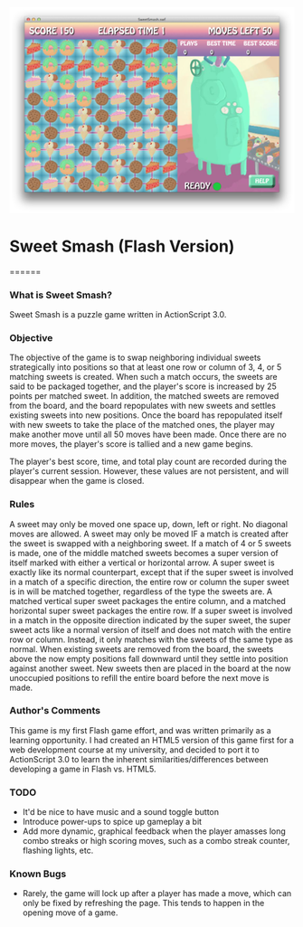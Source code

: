 ![Screenshot](https://github.com/MFarmer/SweetSmash-Flash/blob/master/Screenshot/sample1.png)
<h1>Sweet Smash (Flash Version)</h1>
======

<h3>What is Sweet Smash?</h3>

Sweet Smash is a puzzle game written in ActionScript 3.0.

<h3>Objective</h3>
The objective of the game is to swap neighboring individual sweets strategically into positions so that at least one row or column of 3, 4, or 5 matching sweets is created. When such a match occurs, the sweets are said to be packaged together, and the player's score is increased by 25 points per matched sweet. In addition, the matched sweets are removed from the board, and the board repopulates with new sweets and settles existing sweets into new positions. Once the board has repopulated itself with new sweets to take the place of the matched ones, the player may make another move until all 50 moves have been made. Once there are no more moves, the player's score is tallied and a new game begins.

The player's best score, time, and total play count are recorded during the player's current session. However, these values are not persistent, and will disappear when the game is closed.

<h3>Rules</h3>

A sweet may only be moved one space up, down, left or right. No diagonal moves are allowed. A sweet may only be moved IF a match is created after the sweet is swapped with a neighboring sweet. If a match of 4 or 5 sweets is made, one of the middle matched sweets becomes a super version of itself marked with either a vertical or horizontal arrow. A super sweet is exactly like its normal counterpart, except that if the super sweet is involved in a match of a specific direction, the entire row or column the super sweet is in will be matched together, regardless of the type the sweets are. A matched vertical super sweet packages the entire column, and a matched horizontal super sweet packages the entire row. If a super sweet is involved in a match in the opposite direction indicated by the super sweet, the super sweet acts like a normal version of itself and does not match with the entire row or column. Instead, it only matches with the sweets of the same type as normal. When existing sweets are removed from the board, the sweets above the now empty positions fall downward until they settle into position against another sweet. New sweets then are placed in the board at the now unoccupied positions to refill the entire board before the next move is made.

<h3>Author's Comments</h3>

This game is my first Flash game effort, and was written primarily as a learning opportunity. I had created an HTML5 version of this game first for a web development course at my university, and decided to port it to ActionScript 3.0 to learn the inherent similarities/differences between developing a game in Flash vs. HTML5.

<h3>TODO</h3>
<ul>
	<li>It'd be nice to have music and a sound toggle button</li>
	<li>Introduce power-ups to spice up gameplay a bit</li>
	<li>Add more dynamic, graphical feedback when the player amasses long combo streaks or high scoring moves, such as a combo streak counter, flashing lights, etc.</li>
</ul>

<h3>Known Bugs</h3>
<ul>
	<li>Rarely, the game will lock up after a player has made a move, which can only be fixed by refreshing the page. This tends to happen in the opening move of a game.</li>
</ul>